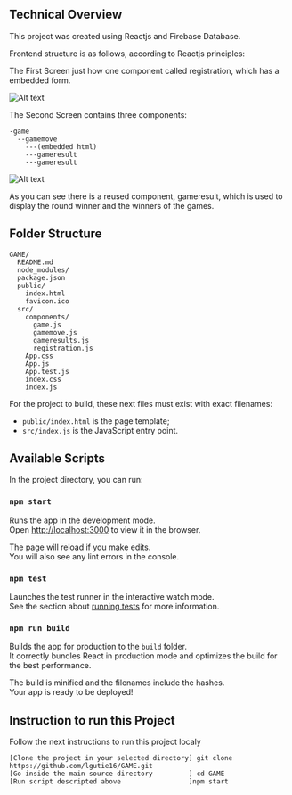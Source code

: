 ## Technical Overview
This project was created using Reactjs and Firebase Database.

Frontend structure is as follows, according to Reactjs principles:


The First Screen just how one component called registration, which has a embedded form.

![Alt text](/images/structure1.png?raw=true "First Screen")


The Second Screen contains three components: 

```
-game
  --gamemove
    ---(embedded html)
    ---gameresult
    ---gameresult
```

![Alt text](/images/structure2.png?raw=true "Second Screen")

As you can see there  is a reused component, gameresult, which is used to display the round winner and the winners of the games.


## Folder Structure

```
GAME/
  README.md
  node_modules/
  package.json
  public/
    index.html
    favicon.ico
  src/
    components/
      game.js
      gamemove.js
      gameresults.js
      registration.js
    App.css
    App.js
    App.test.js
    index.css
    index.js
```

For the project to build, these next files must exist with exact filenames:

* `public/index.html` is the page template;
* `src/index.js` is the JavaScript entry point.


## Available Scripts

In the project directory, you can run:

### `npm start`

Runs the app in the development mode.<br>
Open [http://localhost:3000](http://localhost:3000) to view it in the browser.

The page will reload if you make edits.<br>
You will also see any lint errors in the console.

### `npm test`

Launches the test runner in the interactive watch mode.<br>
See the section about [running tests](#running-tests) for more information.

### `npm run build`

Builds the app for production to the `build` folder.<br>
It correctly bundles React in production mode and optimizes the build for the best performance.

The build is minified and the filenames include the hashes.<br>
Your app is ready to be deployed!


## Instruction to run this Project
Follow the next instructions to run this project localy

``` 
[Clone the project in your selected directory] git clone https://github.com/lgutie16/GAME.git
[Go inside the main source directory         ] cd GAME
[Run script descripted above                 ]npm start

``` 